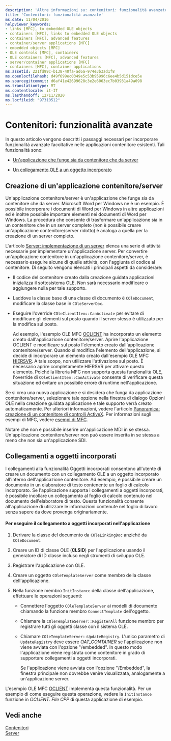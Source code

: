 ```yaml
---
description: 'Altre informazioni su: contenitori: funzionalità avanzate'
title: 'Contenitori: funzionalità avanzate'
ms.date: 11/04/2016
helpviewer_keywords:
- links [MFC], to embedded OLE objects
- containers [MFC], links to embedded OLE objects
- containers [MFC], advanced features
- container/server applications [MFC]
- embedded objects [MFC]
- OLE controls [MFC], containers
- OLE containers [MFC], advanced features
- server/container applications [MFC]
- containers [MFC], container applications
ms.assetid: 221fd99c-b138-40fa-ad6a-974e3b3ad1f8
ms.openlocfilehash: d49f699ec0349e5c53b95996c6ee4b5d151dce5e
ms.sourcegitcommit: d6af41e42699628c3e2e6063ec7b03931a49a098
ms.translationtype: MT
ms.contentlocale: it-IT
ms.lasthandoff: 12/11/2020
ms.locfileid: "97310512"
---
```

# <a name="containers-advanced-features"></a>Contenitori: funzionalità avanzate

In questo articolo vengono descritti i passaggi necessari per incorporare funzionalità avanzate facoltative nelle applicazioni contenitore esistenti. Tali funzionalità sono:

- [Un'applicazione che funge sia da contenitore che da server](#_core_creating_a_container_server_application)

- [Un collegamento OLE a un oggetto incorporato](#_core_links_to_embedded_objects)

## <a name="creating-a-containerserver-application"></a><a name="_core_creating_a_container_server_application"></a> Creazione di un'applicazione contenitore/server

Un'applicazione contenitore/server è un'applicazione che funge sia da contenitore che da server. Microsoft Word per Windows ne è un esempio. È possibile incorporare i documenti di Word per Windows in altre applicazioni ed è inoltre possibile importare elementi nei documenti di Word per Windows. La procedura che consente di trasformare un'applicazione sia in un contenitore che in un server completo (non è possibile creare un'applicazione contenitore/server ridotto) è analoga a quella per la creazione di un server completo.

L'articolo [Server: implementazione di un server](servers-implementing-a-server.md) elenca una serie di attività necessarie per implementare un'applicazione server. Per convertire un'applicazione contenitore in un'applicazione contenitore/server, è necessario eseguire alcune di quelle attività, con l'aggiunta di codice al contenitore. Di seguito vengono elencati i principali aspetti da considerare:

- Il codice del contenitore creato dalla creazione guidata applicazioni inizializza il sottosistema OLE. Non sarà necessario modificare o aggiungere nulla per tale supporto.

- Laddove la classe base di una classe di documento è `COleDocument`, modificare la classe base in `COleServerDoc`.

- Eseguire l'override `COleClientItem::CanActivate` per evitare di modificare gli elementi sul posto quando il server stesso è utilizzato per la modifica sul posto.

   Ad esempio, l'esempio OLE MFC [OCLIENT](../overview/visual-cpp-samples.md) ha incorporato un elemento creato dall'applicazione contenitore/server. Aprire l'applicazione OCLIENT e modificare sul posto l'elemento creato dall'applicazione contenitore/server. Quando si modifica l'elemento dell'applicazione, si decide di incorporare un elemento creato dall'esempio OLE MFC [HIERSVR](../overview/visual-cpp-samples.md). A tale scopo, non utilizzare l'attivazione sul posto. È necessario aprire completamente HIERSVR per attivare questo elemento. Poiché la libreria MFC non supporta questa funzionalità OLE, l'override di `COleClientItem::CanActivate` consente di verificare questa situazione ed evitare un possibile errore di runtime nell'applicazione.

Se si crea una nuova applicazione e si desidera che funga da applicazione contenitore/server, selezionare tale opzione nella finestra di dialogo Opzioni OLE nella creazione guidata applicazione e tale supporto verrà creato automaticamente. Per ulteriori informazioni, vedere l'articolo [Panoramica: creazione di un contenitore di controlli ActiveX](reference/creating-an-mfc-activex-control-container.md). Per informazioni sugli esempi di MFC, vedere [esempi di MFC](../overview/visual-cpp-samples.md#mfc-samples).

Notare che non è possibile inserire un'applicazione MDI in se stessa. Un'applicazione contenitore/server non può essere inserita in se stessa a meno che non sia un'applicazione SDI.

## <a name="links-to-embedded-objects"></a><a name="_core_links_to_embedded_objects"></a> Collegamenti a oggetti incorporati

I collegamenti alla funzionalità Oggetti incorporati consentono all'utente di creare un documento con un collegamento OLE a un oggetto incorporato all'interno dell'applicazione contenitore. Ad esempio, è possibile creare un documento in un elaboratore di testo contenente un foglio di calcolo incorporato. Se l'applicazione supporta i collegamenti a oggetti incorporati, è possibile incollare un collegamento al foglio di calcolo contenuto nel documento dell'elaboratore di testo. Questa funzionalità consente all'applicazione di utilizzare le informazioni contenute nel foglio di lavoro senza sapere da dove provenga originariamente.

#### <a name="to-link-to-embedded-objects-in-your-application"></a>Per eseguire il collegamento a oggetti incorporati nell'applicazione

1. Derivare la classe del documento da `COleLinkingDoc` anziché da `COleDocument`.

1. Creare un ID di classe OLE (**CLSID**) per l'applicazione usando il generatore di ID classe incluso negli strumenti di sviluppo OLE.

1. Registrare l'applicazione con OLE.

1. Creare un oggetto `COleTemplateServer` come membro della classe dell'applicazione.

1. Nella funzione membro `InitInstance` della classe dell'applicazione, effettuare le operazioni seguenti:

   - Connettere l'oggetto `COleTemplateServer` ai modelli di documento chiamando la funzione membro `ConnectTemplate` dell'oggetto.

   - Chiamare la `COleTemplateServer::RegisterAll` funzione membro per registrare tutti gli oggetti classe con il sistema OLE.

   - Chiamare `COleTemplateServer::UpdateRegistry`. L'unico parametro di `UpdateRegistry` deve essere *OAT_CONTAINER* se l'applicazione non viene avviata con l'opzione "/embedded". In questo modo l'applicazione viene registrata come contenitore in grado di supportare collegamenti a oggetti incorporati.

      Se l'applicazione viene avviata con l'opzione "/Embedded", la finestra principale non dovrebbe venire visualizzata, analogamente a un'applicazione server.

L'esempio OLE MFC [OCLIENT](../overview/visual-cpp-samples.md) implementa questa funzionalità. Per un esempio di come eseguire questa operazione, vedere la `InitInstance` funzione in *OCLIENT. File CPP* di questa applicazione di esempio.

## <a name="see-also"></a>Vedi anche

[Contenitori](containers.md)<br/>
[Server](servers.md)
